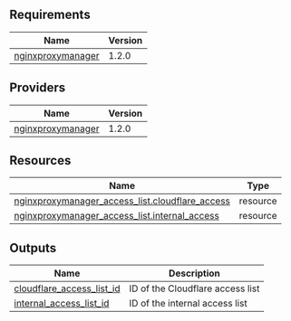 <!-- BEGIN_TF_DOCS -->
## Requirements

| Name | Version |
|------|---------|
| <a name="requirement_nginxproxymanager"></a> [nginxproxymanager](#requirement\_nginxproxymanager) | 1.2.0 |

## Providers

| Name | Version |
|------|---------|
| <a name="provider_nginxproxymanager"></a> [nginxproxymanager](#provider\_nginxproxymanager) | 1.2.0 |

## Resources

| Name | Type |
|------|------|
| [nginxproxymanager_access_list.cloudflare_access](https://registry.terraform.io/providers/Sander0542/nginxproxymanager/1.2.0/docs/resources/access_list) | resource |
| [nginxproxymanager_access_list.internal_access](https://registry.terraform.io/providers/Sander0542/nginxproxymanager/1.2.0/docs/resources/access_list) | resource |

## Outputs

| Name | Description |
|------|-------------|
| <a name="output_cloudflare_access_list_id"></a> [cloudflare\_access\_list\_id](#output\_cloudflare\_access\_list\_id) | ID of the Cloudflare access list |
| <a name="output_internal_access_list_id"></a> [internal\_access\_list\_id](#output\_internal\_access\_list\_id) | ID of the internal access list |
<!-- END_TF_DOCS -->